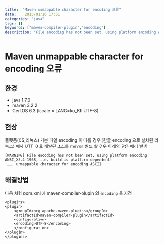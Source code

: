 ```yaml
---
title:  "Maven unmappable character for encoding 오류"
date:    2015/01/16 17:51
categories: "java"
tags: []
keywords: ["maven-compiler-plugin","encoding"]
description: "File encoding has not been set, using platform encoding ANSI_X3.4-1968, i.e. build is platform dependent!"
---
```


# Maven unmappable character for encoding 오류

## 환경

- java 1.7.0
- maven 3.2.2
- CentOS 6.3 (locale = LANG=ko_KR.UTF-8)

## 현상

플랫폼(OS,리눅스) 기본 파일 encoding 이 다를 경우 (한글 encoding 으로 설치된 리눅스) 에서
UTF-8 로 개발된 소스를 maven 빌드 할 경우 아래와 같은 에러 발생

```
[WARNING] File encoding has not been set, using platform encoding ANSI_X3.4-1968, i.e. build is platform dependent!
 ……. unmappable character for encoding ASCII
 ```

## 해결방법

다음 처럼 pom.xml 에 maven-compiler-plugin 의 `encoding` 을 지정

```
<plugins>
<plugin>
    <groupId>org.apache.maven.plugins</groupId>
    <artifactId>maven-compiler-plugin</artifactId>
    <configuration>
    <encoding>UTF-8</encoding>              
    </configuration>
</plugin>
</plugins>
```
